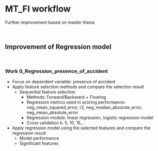 # MT_FI workflow
Further improvement based on master thesis


$~~~~~~~~~~~~~~~~~~~~~~~~~~~~~~~~~~~~~~~~~~~~~~~~~~~~~~~~~~~~~~~~~~~~~~~~~~~~~~~~~~~~~~~~~~~$

## Improvement of Regression model

$~~~~~~~~~~~~~~~~~~~~~~~~~~~~~~~~~~~~~~~~~~~~~~~~~~~~~~~~~~~~~~~~~~~~~~~~~~~~~~~~~~~~~~~~~~~$


### Work 0_Regression_presence_of_accident
- Focus on dependent variable: presence of accident
- Apply feature selection methods and compare the selection result
  - Sequential feature selection
    - Methods: Forward/Backward + Floating
    - Regression metrics used in scoring performance: neg_mean_squared_error, r2, neg_median_absolute_error, neg_mean_absolute_error
    - Regression models: linear regression, logistic regression model
    - Cross validation k: 5, 10, 15,...
- Apply regression model using the selected features and compare the regression result
  - Model performance
  - Significant features 



$~~~~~~~~~~~~~~~~~~~~~~~~~~~~~~~~~~~~~~~~~~~~~~~~~~~~~~~~~~~~~~~~~~~~~~~~~~~~~~~~~~~~~~~~~~~$

<!-- ## Other steps -->

